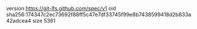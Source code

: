 version https://git-lfs.github.com/spec/v1
oid sha256:174347c2ec73692f88ff5c47e7df33745f99e8b7438599418d2b833a42adcea4
size 5361

